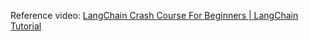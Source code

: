 Reference video: [LangChain Crash Course For Beginners | LangChain Tutorial](https://www.youtube.com/watch?v=nAmC7SoVLd8)







